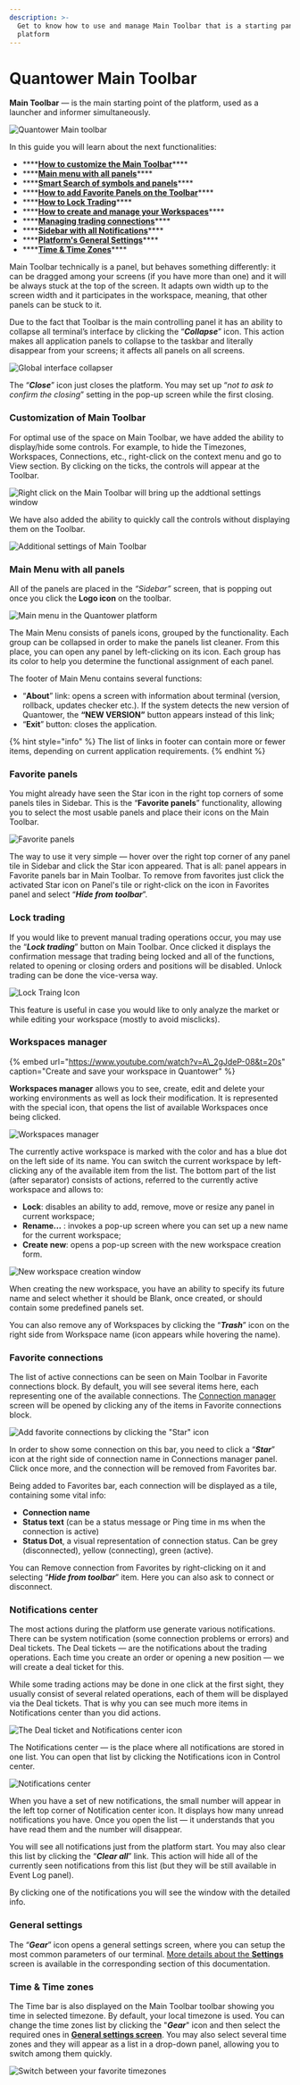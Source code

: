 ```yaml
---
description: >-
  Get to know how to use and manage Main Toolbar that is a starting panel of all
  platform
---
```


# Quantower Main Toolbar

**Main Toolbar** — is the main starting point of the platform, used as a launcher and informer simultaneously.

![Quantower Main toolbar](../.gitbook/assets/image%20%2866%29.png)

In this guide you will learn about the next functionalities:

* \*\*\*\*[**How to customize the Main Toolbar**](main-toolbar.md#customization-of-main-toolbar)\*\*\*\*
* \*\*\*\*[**Main menu with all panels**](main-toolbar.md#sidebar)\*\*\*\*
* \*\*\*\*[**Smart Search of symbols and panels**](main-toolbar.md#smart-search)\*\*\*\*
* \*\*\*\*[**How to add Favorite Panels on the Toolbar**](main-toolbar.md#favorite-panels)\*\*\*\*
* \*\*\*\*[**How to Lock Trading**](main-toolbar.md#lock-trading)\*\*\*\*
* \*\*\*\*[**How to create and manage your Workspaces**](main-toolbar.md#workspaces-manager)\*\*\*\*
* \*\*\*\*[**Managing trading connections**](main-toolbar.md#favorite-connections)\*\*\*\*
* \*\*\*\*[**Sidebar with all Notifications**](main-toolbar.md#notifications-center)\*\*\*\*
* \*\*\*\*[**Platform's General Settings**](main-toolbar.md#general-settings)\*\*\*\*
* \*\*\*\*[**Time & Time Zones**](main-toolbar.md#time-and-time-zones)\*\*\*\*

Main Toolbar technically is a panel, but behaves something differently: it can be dragged among your screens \(if you have more than one\) and it will be always stuck at the top of the screen. It adapts own width up to the screen width and it participates in the workspace, meaning, that other panels can be stuck to it. 

Due to the fact that Toolbar is the main controlling panel it has an ability to collapse all terminal’s interface by clicking the “_**Collapse**_” icon. This action makes all application panels to collapse to the taskbar and literally disappear from your screens; it affects all panels on all screens.

![Global interface collapser](../.gitbook/assets/cclogoicon.png)

The “_**Close**_” icon just closes the platform. You may set up “_not to ask to confirm the closing_” setting in the pop-up screen while the first closing.

### Customization of Main Toolbar

For optimal use of the space on Main Toolbar, we have added the ability to display/hide some controls. For example, to hide the Timezones, Workspaces, Connections, etc., right-click on the context menu and go to View section. By clicking on the ticks, the controls will appear at the Toolbar.

![Right click on the Main Toolbar will bring up the addtional settings window ](../.gitbook/assets/customization-of-control-center.png)

 We have also added the ability to quickly call the controls without displaying them on the Toolbar.

![Additional settings of Main Toolbar](../.gitbook/assets/customization-of-control-center2.png)

### Main Menu with all panels

All of the panels are placed in the _“Sidebar”_ screen, that is popping out once you click the **Logo icon** on the toolbar.

![Main menu in the Quantower platform](../.gitbook/assets/main-manu.png)

The Main Menu consists of panels icons, grouped by the functionality. Each group can be collapsed in order to make the panels list cleaner. From this place, you can open any panel by left-clicking on its icon. Each group has its color to help you determine the functional assignment of each panel.

The footer of Main Menu contains several functions:

* “**About**” link: opens a screen with information about terminal \(version, rollback, updates checker etc.\). If the system detects the new version of Quantower, the **“NEW VERSION”** button appears instead of this link;
* “**Exit**” button: closes the application.

{% hint style="info" %}
The list of links in footer can contain more or fewer items, depending on current application requirements.
{% endhint %}

### Favorite panels

You might already have seen the Star icon in the right top corners of some panels tiles in Sidebar. This is the “**Favorite panels**” functionality, allowing you to select the most usable panels and place their icons on the Main Toolbar.

![Favorite panels](../.gitbook/assets/ccfavoritepanels.gif)

The way to use it very simple — hover over the right top corner of any panel tile in Sidebar and click the Star icon appeared. That is all: panel appears in Favorite panels bar in Main Toolbar. To remove from favorites just click the activated Star icon on Panel's tile or right-click on the icon in Favorites panel and select “_**Hide from toolbar**_”.

### Lock trading

If you would like to prevent manual trading operations occur, you may use the “_**Lock trading**_” button on Main Toolbar. Once clicked it displays the confirmation message that trading being locked and all of the functions, related to opening or closing orders and positions will be disabled. Unlock trading can be done the vice-versa way.

![Lock Traing Icon](../.gitbook/assets/lock_trading.png)

This feature is useful in case you would like to only analyze the market or while editing your workspace \(mostly to avoid misclicks\).

### Workspaces manager

{% embed url="https://www.youtube.com/watch?v=A\_2gJdeP-08&t=20s" caption="Create and save your workspace in Quantower" %}

**Workspaces manager** allows you to see, create, edit and delete your working environments as well as lock their modification. It is represented with the special icon, that opens the list of available Workspaces once being clicked.

![Workspaces manager](../.gitbook/assets/ccworkspacesmanager.png)

The currently active workspace is marked with the color and has a blue dot on the left side of its name. You can switch the current workspace by left-clicking any of the available item from the list. The bottom part of the list \(after separator\) consists of actions, referred to the currently active workspace and allows to:

* **Lock**: disables an ability to add, remove, move or resize any panel in current workspace;
* **Rename...** : invokes a pop-up screen where you can set up a new name for the current workspace;
* **Create new**: opens a pop-up screen with the new workspace creation form.

![New workspace creation window](../.gitbook/assets/ccnewworkspace.png)

When creating the new workspace, you have an ability to specify its future name and select whether it should be Blank, once created, or should contain some predefined panels set. 

You can also remove any of Workspaces by clicking the “_**Trash**_” icon on the right side from Workspace name \(icon appears while hovering the name\).

### Favorite connections

The list of active connections can be seen on Main Toolbar in Favorite connections block. By default, you will see several items here, each representing one of the available connections. The [Connection manager](../connections/connections-manager.md) screen will be opened by clicking any of the items in Favorite connections block. 

![Add favorite connections by clicking the &quot;Star&quot; icon](../.gitbook/assets/favorite-connections.png)

In order to show some connection on this bar, you need to click a “_**Star**_” icon at the right side of connection name in Connections manager panel. Click once more, and the connection will be removed from Favorites bar.

Being added to Favorites bar, each connection will be displayed as a tile, containing some vital info:

* **Connection name**
* **Status text** \(can be a status message or Ping time in ms when the connection is active\)
* **Status Dot**, a visual representation of connection status. Can be grey \(disconnected\), yellow \(connecting\), green \(active\).

You can Remove connection from Favorites by right-clicking on it and selecting “_**Hide from toolbar**_” item. Here you can also ask to connect or disconnect.

### Notifications center

The most actions during the platform use generate various notifications. There can be system notification \(some connection problems or errors\) and Deal tickets. The Deal tickets — are the notifications about the trading operations. Each time you create an order or opening a new position — we will create a deal ticket for this. 

While some trading actions may be done in one click at the first sight, they usually consist of several related operations, each of them will be displayed via the Deal tickets. That is why you can see much more items in Notifications center than you did actions. 

![The Deal ticket and Notifications center icon](../.gitbook/assets/ccdealticket.png)

The Notifications center — is the place where all notifications are stored in one list. You can open that list by clicking the Notifications icon in Control center. 

![Notifications center](../.gitbook/assets/ccnotificationcenter.png)

When you have a set of new notifications, the small number will appear in the left top corner of Notification center icon. It displays how many unread notifications you have. Once you open the list — it understands that you have read them and the number will disappear. 

You will see all notifications just from the platform start. You may also clear this list by clicking the “_**Clear all**_” link. This action will hide all of the currently seen notifications from this list \(but they will be still available in Event Log panel\).

By clicking one of the notifications you will see the window with the detailed info.

### General settings

The “_**Gear**_” icon opens a general settings screen, where you can setup the most common parameters of our terminal. [More details about the **Settings**](general-settings-1.md) screen is available in the corresponding section of this documentation.

### Time & Time zones

The Time bar is also displayed on the Main Toolbar toolbar showing you time in selected timezone. By default, your local timezone is used. You can change the time zones list by clicking the "_**Gear**_" icon and then select the required ones in [**General settings screen**](general-settings-1.md#time-zones). You may also select several time zones and they will appear as a list in a drop-down panel, allowing you to switch among them quickly.

![Switch between your favorite timezones](../.gitbook/assets/timezones.png)


